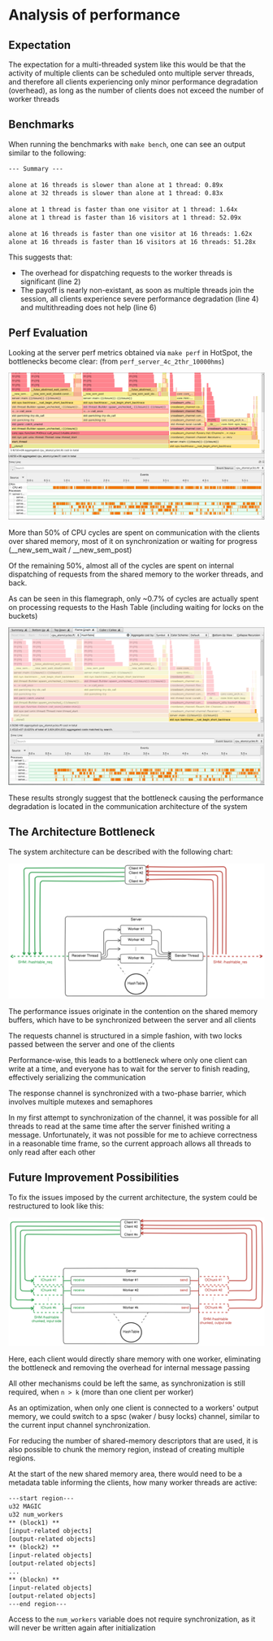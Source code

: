 # Analysis of performance

## Expectation
The expectation for a multi-threaded system like this would be that the
activity of multiple clients can be scheduled onto multiple server threads,
and therefore all clients experiencing only minor performance degradation (overhead),
as long as the number of clients does not exceed the number of worker threads

## Benchmarks
When running the benchmarks with `make bench`, one can see an output similar to the following:

```
--- Summary ---

alone at 16 threads is slower than alone at 1 thread: 0.89x
alone at 32 threads is slower than alone at 1 thread: 0.83x

alone at 1 thread is faster than one visitor at 1 thread: 1.64x
alone at 1 thread is faster than 16 visitors at 1 thread: 52.09x

alone at 16 threads is faster than one visitor at 16 threads: 1.62x
alone at 16 threads is faster than 16 visitors at 16 threads: 51.28x
```

This suggests that:
- The overhead for dispatching requests to the worker threads is significant (line 2)
- The payoff is nearly non-existant, as soon as multiple threads join the session, all clients experience
severe performance degradation (line 4) and multithreading does not help (line 6)

## Perf Evaluation
Looking at the server perf metrics obtained via `make perf` in HotSpot, the bottlenecks become clear:
(from `perf_server_4c_2thr_10000hms`)

![Perf Flame Graph](flamegraph_full.png)

More than 50% of CPU cycles are spent on communication with the clients over shared memory,
most of it on synchronization or waiting for progress (__new_sem_wait / __new_sem_post)

Of the remaining 50%, almost all of the cycles are spent on internal dispatching of requests
from the shared memory to the worker threads, and back.

As can be seen in this flamegraph, only ~0.7% of cycles are actually spent on processing requests
to the Hash Table (including waiting for locks on the buckets)

![HashTable Flame Graph](flamegraph_hashtable.png)

These results strongly suggest that the bottleneck causing the performance degradation is located
in the communication architecture of the system

## The Architecture Bottleneck
The system architecture can be described with the following chart:

![System Architecture](architecture_v1.svg)

The performance issues originate in the contention on the shared memory buffers,
which have to be synchronized between the server and all clients

The requests channel is structured in a simple fashion, with two locks passed between the server and one of the clients

Performance-wise, this leads to a bottleneck where only one client can write at a time, and everyone has to wait for the
server to finish reading, effectively serializing the communication


The response channel is synchronized with a two-phase barrier, which involves multiple mutexes and semaphores

In my first attempt to synchronization of the channel, it was possible for all threads to read at the same time
after the server finished writing a message.
Unfortunately, it was not possible for me to achieve correctness in a reasonable time frame, so the current approach allows all threads
to only read after each other

## Future Improvement Possibilities

To fix the issues imposed by the current architecture, the system could be restructured to look like this:

![Proposed Architecture](architecture_vNext.svg)


Here, each client would directly share memory with one worker, eliminating the bottleneck and removing
the overhead for internal message passing

All other mechanisms could be left the same, as synchronization is still required, when `n > k`
(more than one client per worker)

As an optimization, when only one client is connected to a workers' output memory, we could switch to a
spsc (waker / busy locks) channel, similar to the current input channel synchronization.

For reducing the number of shared-memory descriptors that are used, it is also possible to chunk
the memory region, instead of creating multiple regions.

At the start of the new shared memory area, there would need to be a metadata table informing the clients,
how many worker threads are active:

```
---start region---
u32 MAGIC
u32 num_workers
** (block1) **
[input-related objects]
[output-related objects]
** (block2) **
[input-related objects]
[output-related objects]
...
** (blockn) **
[input-related objects]
[output-related objects]
---end region---
```

Access to the `num_workers` variable does not require synchronization,
as it will never be written again after initialization

